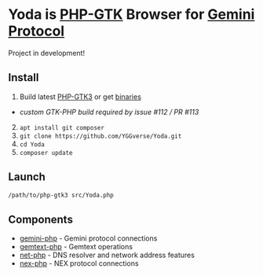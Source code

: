# Yoda is [PHP-GTK](https://github.com/scorninpc/php-gtk3) Browser for [Gemini Protocol](https://geminiprotocol.net)

Project in development!

## Install

1. Build latest [PHP-GTK3](https://github.com/scorninpc/php-gtk3) or get [binaries](https://github.com/scorninpc/php-gtk3/releases)
  * _custom GTK-PHP build required by issue #112 / PR #113_
2. `apt install git composer`
3. `git clone https://github.com/YGGverse/Yoda.git`
4. `cd Yoda`
5. `composer update`

## Launch

``` bash
/path/to/php-gtk3 src/Yoda.php
```

## Components

* [gemini-php](https://github.com/YGGverse/gemini-php) - Gemini protocol connections
* [gemtext-php](https://github.com/YGGverse/gemtext-php) - Gemtext operations
* [net-php](https://github.com/YGGverse/net-php) - DNS resolver and network address features
* [nex-php](https://github.com/YGGverse/nex-php) - NEX protocol connections